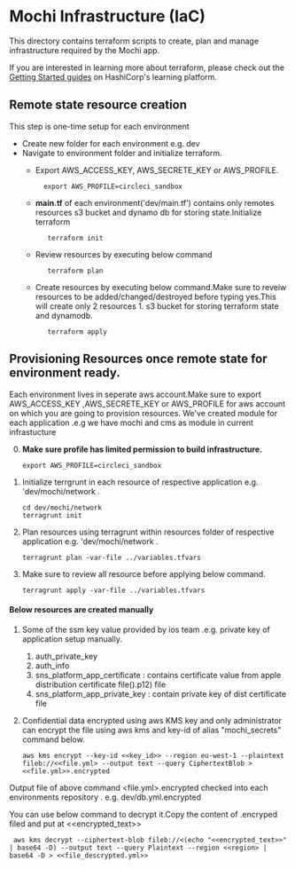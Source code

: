 
Mochi Infrastructure (IaC)
=========

This directory contains terraform scripts to create, plan and manage infrastructure required by the Mochi app.

If you are interested in learning more about terraform, please check out the [Getting Started guides](https://learn.hashicorp.com/terraform#getting-started) on HashiCorp's learning platform.


Remote state resource creation
-------------------------------
This step is one-time setup for each environment

- Create new folder for each environment e.g. dev
- Navigate to environment folder and initialize terraform. 
     - Export AWS_ACCESS_KEY, AWS_SECRETE_KEY or AWS_PROFILE.

       ```
         export AWS_PROFILE=circleci_sandbox
       ```
     
    - **main.tf** of each environment('dev/main.tf') contains only remotes resources s3 bucket and dynamo db for storing state.Initialize terraform
      ```
         terraform init
       ```
    - Review resources by executing below command
      ```
         terraform plan
      ```
    - Create resources by executing below command.Make sure to reveiw resources to be added/changed/destroyed before typing yes.This will create only 2 resources 1. s3 bucket for storing terraform state and dynamodb.
      ``` 
         terraform apply
      ```
     

Provisioning Resources once remote state for environment ready.
-------------------------------
Each environment lives in seperate aws account.Make sure to export AWS_ACCESS_KEY ,AWS_SECRETE_KEY or AWS_PROFILE for aws account on which you are going to provision resources.
 We've created module for each application .e.g we have mochi and cms as module in current infrastucture

0.  **Make sure profile has limited permission to build infrastructure.**
     ```
     export AWS_PROFILE=circleci_sandbox
     ```
1. Initialize terrgrunt in each resource of respective application e.g. 'dev/mochi/network .
     ```
     cd dev/mochi/network
     terragrunt init
      ```
     
2. Plan resources using terragrunt within resources folder of respective application  e.g. 'dev/mochi/network .
    ```
    terragrunt plan -var-file ../variables.tfvars
    ```

4. Make sure to review all resource before applying below command.
     ``` 
     terragrunt apply -var-file ../variables.tfvars
     ```


 #### Below resources are created manually

 
 1. Some of the ssm key value provided by ios team .e.g. private key of application setup manually.
    1. auth_private_key 
    2. auth_info
    3. sns_platform_app_certificate : contains certificate value from apple distribution certificate file().p12) file
    4. sns_platform_app_private_key : contain private key of dist certificate file
 2. Confidential data encrypted using aws KMS key and only administrator can encrypt the file using aws kms and key-id of alias "mochi_secrets" command below.
    
    ``` 
    aws kms encrypt --key-id <<key_id>> --region eu-west-1 --plaintext fileb://<<file.yml> --output text --query CiphertextBlob > <<file.yml>>.encrypted 
    ``` 
   Output file of above command <file.yml>.encrypted checked into each environments repository . e.g. dev/db.yml.encrypted

   You can use below command to decrypt it.Copy the content of .encryped filed and put at <<encrypted_text>>

   ``` 
    aws kms decrypt --ciphertext-blob fileb://<(echo "<<encrypted_text>>" | base64 -D) --output text --query Plaintext --region <<region> | base64 -D > <<file_descrypted.yml>>
   ```
